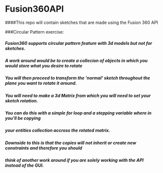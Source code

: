 # Fusion360API
####This repo will contain sketches that are made using the Fusion 360 API

###Circular Pattern exercise:

#####       Fusion360 supports circular pattern feature with 3d models but not for sketches.
#####
#####       A work around would be to create a collecion of objects in which you would store what you desire to rotate
#####       You will then proceed to transform the 'normal' sketch throughout the plane you want to rotate it around.
#####       You will need to make a 3d Matrix from which you will need to set your sketch rotation.
#####       You can do this with a simple for loop and a stepping variable where in you'll be copying 
#####       your entities collection accross the rotated matrix.
#####
#####       Downside to this is that the copies will not inherit or create new constraints and therefore you should
#####       think of another work around if you are solely working with the API instead of the GUI.
